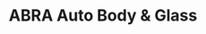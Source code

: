 ---
title: "ABRA Auto Body & Glass"
url: /marietta/abra-auto-body-und-glass/
shop: Autowerkstatt
---